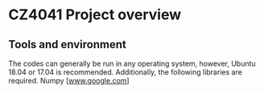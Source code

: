 # CZ4041 Project overview

## Tools and environment
The codes can generally be run in any operating system, however, Ubuntu 18.04 or 17.04 is recommended. Additionally, the following libraries are required.
Numpy [www.google.com]
